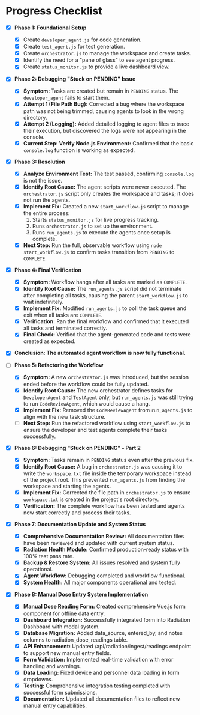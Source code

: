 # Progress Checklist

- [x] **Phase 1: Foundational Setup**
    - [x] Create `developer_agent.js` for code generation.
    - [x] Create `test_agent.js` for test generation.
    - [x] Create `orchestrator.js` to manage the workspace and create tasks.
    - [x] Identify the need for a "pane of glass" to see agent progress.
    - [x] Create `status_monitor.js` to provide a live dashboard view.

- [x] **Phase 2: Debugging "Stuck on PENDING" Issue**
    - [x] **Symptom:** Tasks are created but remain in `PENDING` status. The `developer_agent` fails to start them.
    - [x] **Attempt 1 (File Path Bug):** Corrected a bug where the workspace path was not being trimmed, causing agents to look in the wrong directory.
    - [x] **Attempt 2 (Logging):** Added detailed logging to agent files to trace their execution, but discovered the logs were not appearing in the console.
    - [x] **Current Step: Verify Node.js Environment:** Confirmed that the basic `console.log` function is working as expected.

- [x] **Phase 3: Resolution**
    - [x] **Analyze Environment Test:** The test passed, confirming `console.log` is not the issue.
    - [x] **Identify Root Cause:** The agent scripts were never executed. The `orchestrator.js` script only creates the workspace and tasks; it does not run the agents.
    - [x] **Implement Fix:** Created a new `start_workflow.js` script to manage the entire process:
        1. Starts `status_monitor.js` for live progress tracking.
        2. Runs `orchestrator.js` to set up the environment.
        3. Runs `run_agents.js` to execute the agents once setup is complete.
    - [x] **Next Step:** Run the full, observable workflow using `node start_workflow.js` to confirm tasks transition from `PENDING` to `COMPLETE`.
- [x] **Phase 4: Final Verification**
    - [x] **Symptom:** Workflow hangs after all tasks are marked as `COMPLETE`.
    - [x] **Identify Root Cause:** The `run_agents.js` script did not terminate after completing all tasks, causing the parent `start_workflow.js` to wait indefinitely.
    - [x] **Implement Fix:** Modified `run_agents.js` to poll the task queue and exit when all tasks are `COMPLETE`.
    - [x] **Verification:** Ran the final workflow and confirmed that it executed all tasks and terminated correctly.
    - [x] **Final Check:** Verified that the agent-generated code and tests were created as expected.
- [x] **Conclusion: The automated agent workflow is now fully functional.**

- [ ] **Phase 5: Refactoring the Workflow**
    - [x] **Symptom:** A new `orchestrator.js` was introduced, but the session ended before the workflow could be fully updated.
    - [x] **Identify Root Cause:** The new orchestrator defines tasks for `DeveloperAgent` and `TestAgent` only, but `run_agents.js` was still trying to run `CodeReviewAgent`, which would cause a hang.
    - [x] **Implement Fix:** Removed the `CodeReviewAgent` from `run_agents.js` to align with the new task structure.
    - [ ] **Next Step:** Run the refactored workflow using `start_workflow.js` to ensure the developer and test agents complete their tasks successfully.

- [x] **Phase 6: Debugging "Stuck on PENDING" - Part 2**
    - [x] **Symptom:** Tasks remain in `PENDING` status even after the previous fix.
    - [x] **Identify Root Cause:** A bug in `orchestrator.js` was causing it to write the `workspace.txt` file inside the temporary workspace instead of the project root. This prevented `run_agents.js` from finding the workspace and starting the agents.
    - [x] **Implement Fix:** Corrected the file path in `orchestrator.js` to ensure `workspace.txt` is created in the project's root directory.
    - [x] **Verification:** The complete workflow has been tested and agents now start correctly and process their tasks.

- [x] **Phase 7: Documentation Update and System Status**
    - [x] **Comprehensive Documentation Review:** All documentation files have been reviewed and updated with current system status.
    - [x] **Radiation Health Module:** Confirmed production-ready status with 100% test pass rate.
    - [x] **Backup & Restore System:** All issues resolved and system fully operational.
    - [x] **Agent Workflow:** Debugging completed and workflow functional.
    - [x] **System Health:** All major components operational and tested.

- [x] **Phase 8: Manual Dose Entry System Implementation**
    - [x] **Manual Dose Reading Form:** Created comprehensive Vue.js form component for offline data entry.
    - [x] **Dashboard Integration:** Successfully integrated form into Radiation Dashboard with modal system.
    - [x] **Database Migration:** Added data_source, entered_by, and notes columns to radiation_dose_readings table.
    - [x] **API Enhancement:** Updated /api/radiation/ingest/readings endpoint to support new manual entry fields.
    - [x] **Form Validation:** Implemented real-time validation with error handling and warnings.
    - [x] **Data Loading:** Fixed device and personnel data loading in form dropdowns.
    - [x] **Testing:** Comprehensive integration testing completed with successful form submissions.
    - [x] **Documentation:** Updated all documentation files to reflect new manual entry capabilities.

